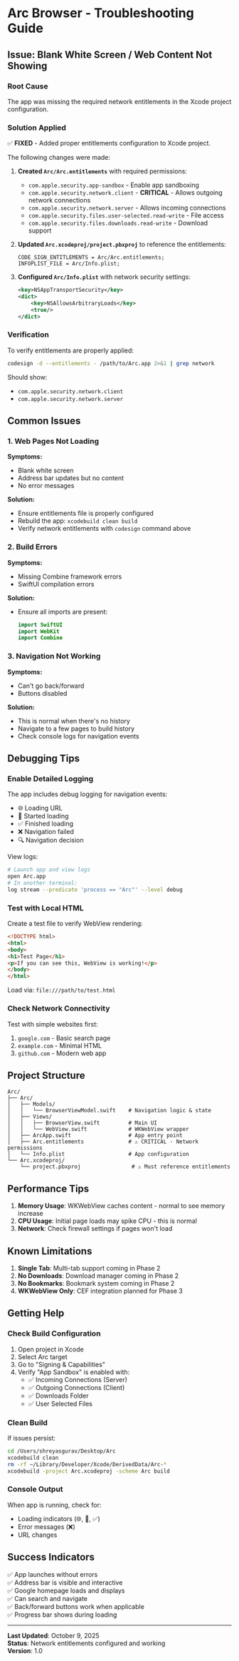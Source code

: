 # Arc Browser - Troubleshooting Guide

## Issue: Blank White Screen / Web Content Not Showing

### Root Cause
The app was missing the required network entitlements in the Xcode project configuration.

### Solution Applied
✅ **FIXED** - Added proper entitlements configuration to Xcode project.

The following changes were made:

1. **Created `Arc/Arc.entitlements`** with required permissions:
   - `com.apple.security.app-sandbox` - Enable app sandboxing
   - `com.apple.security.network.client` - **CRITICAL** - Allows outgoing network connections
   - `com.apple.security.network.server` - Allows incoming connections
   - `com.apple.security.files.user-selected.read-write` - File access
   - `com.apple.security.files.downloads.read-write` - Download support

2. **Updated `Arc.xcodeproj/project.pbxproj`** to reference the entitlements:
   ```
   CODE_SIGN_ENTITLEMENTS = Arc/Arc.entitlements;
   INFOPLIST_FILE = Arc/Info.plist;
   ```

3. **Configured `Arc/Info.plist`** with network security settings:
   ```xml
   <key>NSAppTransportSecurity</key>
   <dict>
       <key>NSAllowsArbitraryLoads</key>
       <true/>
   </dict>
   ```

### Verification
To verify entitlements are properly applied:

```bash
codesign -d --entitlements - /path/to/Arc.app 2>&1 | grep network
```

Should show:
- `com.apple.security.network.client`
- `com.apple.security.network.server`

## Common Issues

### 1. Web Pages Not Loading

**Symptoms:**
- Blank white screen
- Address bar updates but no content
- No error messages

**Solution:**
- Ensure entitlements file is properly configured
- Rebuild the app: `xcodebuild clean build`
- Verify network entitlements with `codesign` command above

### 2. Build Errors

**Symptoms:**
- Missing Combine framework errors
- SwiftUI compilation errors

**Solution:**
- Ensure all imports are present:
  ```swift
  import SwiftUI
  import WebKit
  import Combine
  ```

### 3. Navigation Not Working

**Symptoms:**
- Can't go back/forward
- Buttons disabled

**Solution:**
- This is normal when there's no history
- Navigate to a few pages to build history
- Check console logs for navigation events

## Debugging Tips

### Enable Detailed Logging

The app includes debug logging for navigation events:
- 🌐 Loading URL
- 🔄 Started loading
- ✅ Finished loading
- ❌ Navigation failed
- 🔍 Navigation decision

View logs:
```bash
# Launch app and view logs
open Arc.app
# In another terminal:
log stream --predicate 'process == "Arc"' --level debug
```

### Test with Local HTML

Create a test file to verify WebView rendering:

```html
<!DOCTYPE html>
<html>
<body>
<h1>Test Page</h1>
<p>If you can see this, WebView is working!</p>
</body>
</html>
```

Load via: `file:///path/to/test.html`

### Check Network Connectivity

Test with simple websites first:
1. `google.com` - Basic search page
2. `example.com` - Minimal HTML
3. `github.com` - Modern web app

## Project Structure

```
Arc/
├── Arc/
│   ├── Models/
│   │   └── BrowserViewModel.swift    # Navigation logic & state
│   ├── Views/
│   │   ├── BrowserView.swift         # Main UI
│   │   └── WebView.swift             # WKWebView wrapper
│   ├── ArcApp.swift                  # App entry point
│   ├── Arc.entitlements              # ⚠️ CRITICAL - Network permissions
│   └── Info.plist                    # App configuration
└── Arc.xcodeproj/
    └── project.pbxproj                # ⚠️ Must reference entitlements
```

## Performance Tips

1. **Memory Usage**: WKWebView caches content - normal to see memory increase
2. **CPU Usage**: Initial page loads may spike CPU - this is normal
3. **Network**: Check firewall settings if pages won't load

## Known Limitations

1. **Single Tab**: Multi-tab support coming in Phase 2
2. **No Downloads**: Download manager coming in Phase 2
3. **No Bookmarks**: Bookmark system coming in Phase 2
4. **WKWebView Only**: CEF integration planned for Phase 3

## Getting Help

### Check Build Configuration

1. Open project in Xcode
2. Select Arc target
3. Go to "Signing & Capabilities"
4. Verify "App Sandbox" is enabled with:
   - ✅ Incoming Connections (Server)
   - ✅ Outgoing Connections (Client)
   - ✅ Downloads Folder
   - ✅ User Selected Files

### Clean Build

If issues persist:
```bash
cd /Users/shreyasgurav/Desktop/Arc
xcodebuild clean
rm -rf ~/Library/Developer/Xcode/DerivedData/Arc-*
xcodebuild -project Arc.xcodeproj -scheme Arc build
```

### Console Output

When app is running, check for:
- Loading indicators (🌐, 🔄, ✅)
- Error messages (❌)
- URL changes

## Success Indicators

✅ App launches without errors  
✅ Address bar is visible and interactive  
✅ Google homepage loads and displays  
✅ Can search and navigate  
✅ Back/forward buttons work when applicable  
✅ Progress bar shows during loading  

---

**Last Updated**: October 9, 2025  
**Status**: Network entitlements configured and working  
**Version**: 1.0

